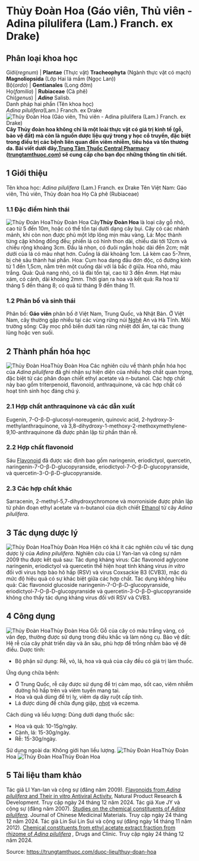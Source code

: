 # Thủy Đoàn Hoa (Gáo viên, Thủ viên - Adina pilulifera (Lam.) Franch. ex Drake)

Phân loại khoa học  
---  
Giới(_regnum_) |  **Plantae** (Thực vật) **Tracheophyta** (Ngành thực vật có mạch) **Magnoliopsida** (Lớp Hai lá mầm (Ngọc Lan))  
Bộ(_ordo_) | **Gentianales** (Long đởm)  
Họ(_familia_) | **Rubiaceae** (Cà phê)  
Chi(_genus_) | _**Adina**_ Salisb.  
Danh pháp hai phần (Tên khoa học)  
_Adina pilulifera_(Lam.) Franch. ex Drake  
![Thủy Đoàn Hoa \(Gáo viên, Thủ viên - Adina pilulifera \(Lam.\) Franch. ex Drake\)](https://trungtamthuoc.com/images/others/thuy-doan-hoa-1-5410.jpg)
**Cây Thủy đoàn hoa không chỉ là một loài thực vật có giá trị kinh tế (gỗ, bảo vệ đất) mà còn là nguồn dược liệu quý trong y học cổ truyền, đặc biệt trong điều trị các bệnh liên quan đến viêm nhiễm, tiêu hóa và tổn thương da. Bài viết dưới đây,[Trung Tâm Thuốc Central Pharmacy](https://trungtamthuoc.com/ "Trung Tâm Thuốc Central Pharmacy") ([trungtamthuoc.com](https://trungtamthuoc.com/ "trungtamthuoc.com")) sẽ cung cấp cho bạn đọc những thông tin chi tiết.**
##  1 Giới thiệu
Tên khoa học: _Adina pilulifera_ (Lam.) Franch. ex Drake
Tên Việt Nam: Gáo viên, Thủ viên, Thủy đoàn hoa
Họ Cà phê (Rubiaceae)
### 1.1 Đặc điểm hình thái
![Thủy Đoàn Hoa](https://trungtamthuoc.com/images/item/Thuy-doan-hoa-2.jpg)Thủy Đoàn Hoa
Cây**Thủy Đoàn Hoa** là loại cây gỗ nhỏ, cao từ 5 đến 10m, hoặc có thể tồn tại dưới dạng cây bụi. Cây có các nhánh mảnh, khi còn non được phủ một lớp lông mịn màu vàng.
Lá: Mọc thành từng cặp không đồng đều; phiến lá có hình thon dài, chiều dài tới 12cm và chiều rộng khoảng 3cm. Đầu lá nhọn, có đuôi ngắn hoặc dài đến 2cm; mặt dưới của lá có màu nhạt hơn. Cuống lá dài khoảng 1cm. Lá kèm cao 5-7mm, bị chẻ sâu thành hai phần.
Hoa: Cụm hoa dạng đầu đơn độc, có đường kính từ 1 đến 1,5cm, nằm trên một cuống dài với lá bắc ở giữa. Hoa nhỏ, màu trắng.
Quả: Quả nang nhỏ, có lá đài tồn tại, cao từ 3 đến 4mm. Hạt màu xám, có cánh, dài khoảng 2mm.
Thời gian ra hoa và kết quả: Ra hoa từ tháng 5 đến tháng 8; có quả từ tháng 9 đến tháng 11.
### 1.2 Phân bố và sinh thái
Phân bố: **Gáo viên** phân bố ở Việt Nam, Trung Quốc, và Nhật Bản. Ở Việt Nam, cây thường gặp nhiều tại các vùng rừng núi [Nghệ](https://trungtamthuoc.com/hoat-chat/nghe "Nghệ") An và Hà Tĩnh.
Môi trường sống: Cây mọc phổ biến dưới tán rừng nhiệt đới ẩm, tại các thung lũng hoặc ven suối.
##  2 Thành phần hóa học 
![Thủy Đoàn Hoa](https://trungtamthuoc.com/images/item/Thuy-doan-hoa-3.jpg)Thủy Đoàn Hoa
Các nghiên cứu về thành phần hóa học của _Adina pilulifera_ đã ghi nhận sự hiện diện của nhiều hợp chất quan trọng, đặc biệt từ các phân đoạn chiết ethyl acetate và n-butanol. Các hợp chất này bao gồm triterpenoid, flavonoid, anthraquinone, và các hợp chất có hoạt tính sinh học đáng chú ý.
### 2.1 Hợp chất anthraquinone và các dẫn xuất
Eugenin, 7-O-β-D-glucosyl-noreugenin, quinovic acid, 2-hydroxy-3-methylanthraquinone, và 3,8-dihydroxy-1-methoxy-2-methoxymethylene-9,10-anthraquinone đã được phân lập từ phần thân rễ. 
### 2.2 Hợp chất flavonoid
Sáu [Flavonoid](https://trungtamthuoc.com/hoat-chat/flavonoid "Flavonoid") đã được xác định bao gồm naringenin, eriodictyol, quercetin, naringenin-7-O-β-D-glucopyranside, eriodictyol-7-O-β-D-glucopyranside, và quercetin-3-O-β-D-glucopyranside.
### 2.3 Các hợp chất khác
Sarracenin, 2-methyl-5,7-dihydroxychromone và morroniside được phân lập từ phân đoạn ethyl acetate và n-butanol của dịch chiết [Ethanol](https://trungtamthuoc.com/hoat-chat/ethanol "Ethanol") từ cây _Adina pilulifera_.
##  3 Tác dụng dược lý
![Thủy Đoàn Hoa](https://trungtamthuoc.com/images/item/Thuy-doan-hoa-4.jpg)Thủy Đoàn Hoa
Hiện có khá ít các nghiên cứu về tác dụng dược lý của _Adina pilulifera_.
Nghiên cứu của LI Yan-lan và công sự năm 2009 thu được kết quả sau:
Tác dụng kháng virus: Các flavonoid aglycone naringenin, eriodictyol và quercetin thể hiện hoạt tính kháng virus _in vitro_ đối với virus hợp bào hô hấp (RSV) và virus Coxsackie B3 (CVB3), mặc dù mức độ hiệu quả có sự khác biệt giữa các hợp chất.
Tác dụng không hiệu quả: Các flavonoid glucoside naringenin-7-O-β-D-glucopyranside, eriodictyol-7-O-β-D-glucopyranside và quercetin-3-O-β-D-glucopyranside không cho thấy tác dụng kháng virus đối với RSV và CVB3.
##  4 Công dụng
![Thủy Đoàn Hoa](https://trungtamthuoc.com/images/item/Thuy-doan-hoa-5.jpg)Thủy Đoàn Hoa
Gỗ: Gỗ của cây có màu trắng vàng, có vân đẹp, thường được sử dụng trong điêu khắc và làm nông cụ.
Bảo vệ đất: Hệ rễ của cây phát triển dày và ăn sâu, phù hợp để trồng nhằm bảo vệ đê điều.
Dược tính:
  * Bộ phận sử dụng: Rễ, vỏ, lá, hoa và quả của cây đều có giá trị làm thuốc.


Ứng dụng chữa bệnh:
  * Ở Trung Quốc, rễ cây được sử dụng để trị cảm mạo, sốt cao, viêm nhiễm đường hô hấp trên và viêm tuyến mang tai.
  * Hoa và quả dùng để trị lỵ, viêm dạ dày ruột cấp tính.
  * Lá được dùng để chữa đụng giập, [nhọt](https://trungtamthuoc.com/bai-viet/nhot "nhọt") và eczema.


Cách dùng và liều lượng:
Dùng dưới dạng thuốc sắc:
  * Hoa và quả: 10-15g/ngày.
  * Cành, lá: 15-30g/ngày.
  * Rễ: 15-30g/ngày.


Sử dụng ngoài da: Không giới hạn liều lượng.
![Thủy Đoàn Hoa](https://trungtamthuoc.com/images/item/Thuy-doan-hoa-6.jpg)Thủy Đoàn Hoa
![Thủy Đoàn Hoa](https://trungtamthuoc.com/images/item/Thuy-doan-hoa-7.jpg)Thủy Đoàn Hoa
##  5 Tài liệu tham khảo
Tác giả LI Yan-lan và cộng sự (đăng năm 2009). [Flavonoids from _Adina pilulifera_ and Their in vitro Antiviral Activity](https://openurl.ebsco.com/EPDB%3Agcd%3A16%3A6585504/detailv2?sid=ebsco%3Aplink%3Ascholar&id=ebsco%3Agcd%3A48077717&crl=c&link_origin=scholar.google.com.vn), Natural Product Research & Development. Truy cập ngày 24 tháng 12 năm 2024.
Tác giả Xue JY và cộng sự (đăng năm 2007). [Studies on the chemical constituents of _Adina pilulifera_](https://europepmc.org/article/med/18236749). Journal of Chinese Medicinal Materials. Truy cập ngày 24 tháng 12 năm 2024.
Tác giả Lin Sui Lin Sui và cộng sự (đăng ngày 14 tháng 11 năm 2012). [Chemical constituents from ethyl acetate extract fraction from rhizome of _Adina pilulifera_](https://www.cabidigitallibrary.org/doi/full/10.5555/20123374206) _,_ Drugs and Clinic. Truy cập ngày 24 tháng 12 năm 2024.


Source: https://trungtamthuoc.com/duoc-lieu/thuy-doan-hoa